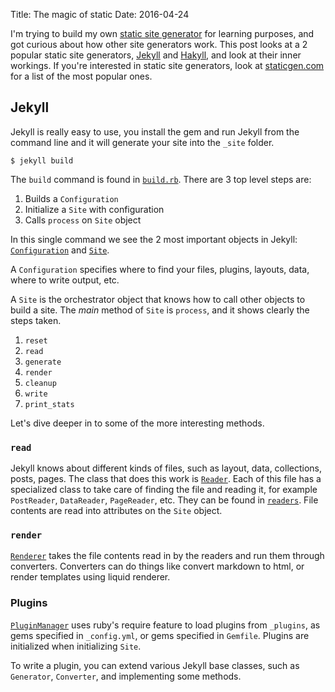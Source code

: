 Title: The magic of static
Date: 2016-04-24

I'm trying to build my own [static site generator](https://github.com/ngzhian/ocs)
for learning purposes, and got curious about how other site generators work.
This post looks at a 2 popular static site generators,
[Jekyll](https://jekyllrb.com/) and [Hakyll](https://jaspervdj.be/hakyll/),
and look at their inner workings.
If you're interested in static site generators, look at 
[staticgen.com](https://www.staticgen.com/) for a list of the most popular ones.

## Jekyll

Jekyll is really easy to use,
you install the gem and run Jekyll from the command line and it will generate your site into
the `_site` folder.

```
$ jekyll build
```

The `build` command is found in [`build.rb`](https://github.com/jekyll/jekyll/blob/master/lib/jekyll/commands/build.rb).
There are 3 top level steps are:

  1. Builds a `Configuration`
  2. Initialize a `Site` with configuration
  3. Calls `process` on `Site` object

In this single command we see the 2 most important objects in Jekyll:
[`Configuration`](https://github.com/jekyll/jekyll/blob/master/lib/jekyll/configuration.rb)
and
[`Site`](https://github.com/jekyll/jekyll/blob/master/lib/jekyll/site.rb).

A `Configuration` specifies where to find your files, plugins, layouts, data, where to write output, etc.

A `Site` is the orchestrator object that knows how to call other objects to build a site.
The *main* method of `Site` is `process`, and it shows clearly the steps taken.

  1. `reset`
  2. `read`
  3. `generate`
  4. `render`
  5. `cleanup`
  6. `write`
  7. `print_stats`

Let's dive deeper in to some of the more interesting methods.

### `read`

Jekyll knows about different kinds of files, such as layout, data, collections, posts, pages.
The class that does this work is [`Reader`](https://github.com/jekyll/jekyll/blob/master/lib/jekyll/reader.rb).
Each of this file has a specialized class to take care of finding the file and reading it,
for example `PostReader`, `DataReader`, `PageReader`, etc. They can be found in [`readers`](https://github.com/jekyll/jekyll/tree/master/lib/jekyll/readers).
File contents are read into attributes on the `Site` object.

### `render`

[`Renderer`](https://github.com/jekyll/jekyll/blob/master/lib/jekyll/renderer.rb)
takes the file contents read in by the readers and run them through converters.
Converters can do things like convert markdown to html, or render templates using liquid renderer.

### Plugins

[`PluginManager`](https://github.com/jekyll/jekyll/blob/master/lib/jekyll/plugin_manager.rb)
uses ruby's require feature to load plugins from `_plugins`, as gems specified in `_config.yml`, or gems specified in `Gemfile`. Plugins are initialized when initializing `Site`.

To write a plugin, you can extend various Jekyll base classes, such as `Generator`, `Converter`, and implementing some methods.
